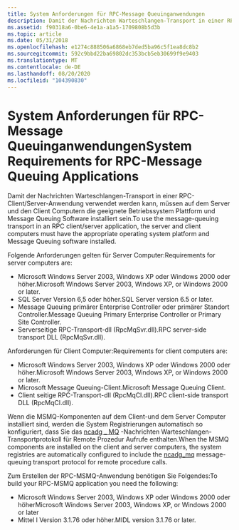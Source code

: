 ```yaml
---
title: System Anforderungen für RPC-Message Queuinganwendungen
description: Damit der Nachrichten Warteschlangen-Transport in einer RPC-Client/Server-Anwendung verwendet werden kann, müssen auf dem Server und den Client Computern die geeignete Betriebssystem Plattform und Message Queuing Software installiert sein.
ms.assetid: f90318a6-0be6-4e1a-a1a5-1709808b5d3b
ms.topic: article
ms.date: 05/31/2018
ms.openlocfilehash: e1274c888506a6868eb7ded5ba96c5f1ea8dc8b2
ms.sourcegitcommit: 592c9bbd22ba69802dc353bcb5eb30699f9e9403
ms.translationtype: MT
ms.contentlocale: de-DE
ms.lasthandoff: 08/20/2020
ms.locfileid: "104390830"
---
```

# <a name="system-requirements-for-rpc-message-queuing-applications"></a><span data-ttu-id="7b191-103">System Anforderungen für RPC-Message Queuinganwendungen</span><span class="sxs-lookup"><span data-stu-id="7b191-103">System Requirements for RPC-Message Queuing Applications</span></span>

<span data-ttu-id="7b191-104">Damit der Nachrichten Warteschlangen-Transport in einer RPC-Client/Server-Anwendung verwendet werden kann, müssen auf dem Server und den Client Computern die geeignete Betriebssystem Plattform und Message Queuing Software installiert sein.</span><span class="sxs-lookup"><span data-stu-id="7b191-104">To use the message-queuing transport in an RPC client/server application, the server and client computers must have the appropriate operating system platform and Message Queuing software installed.</span></span>

<span data-ttu-id="7b191-105">Folgende Anforderungen gelten für Server Computer:</span><span class="sxs-lookup"><span data-stu-id="7b191-105">Requirements for server computers are:</span></span>

-   <span data-ttu-id="7b191-106">Microsoft Windows Server 2003, Windows XP oder Windows 2000 oder höher.</span><span class="sxs-lookup"><span data-stu-id="7b191-106">Microsoft Windows Server 2003, Windows XP, or Windows 2000 or later.</span></span>
-   <span data-ttu-id="7b191-107">SQL Server Version 6,5 oder höher.</span><span class="sxs-lookup"><span data-stu-id="7b191-107">SQL Server version 6.5 or later.</span></span>
-   <span data-ttu-id="7b191-108">Message Queuing primärer Enterprise Controller oder primärer Standort Controller.</span><span class="sxs-lookup"><span data-stu-id="7b191-108">Message Queuing Primary Enterprise Controller or Primary Site Controller.</span></span>
-   <span data-ttu-id="7b191-109">Serverseitige RPC-Transport-dll (RpcMqSvr.dll).</span><span class="sxs-lookup"><span data-stu-id="7b191-109">RPC server-side transport DLL (RpcMqSvr.dll).</span></span>

<span data-ttu-id="7b191-110">Anforderungen für Client Computer:</span><span class="sxs-lookup"><span data-stu-id="7b191-110">Requirements for client computers are:</span></span>

-   <span data-ttu-id="7b191-111">Microsoft Windows Server 2003, Windows XP oder Windows 2000 oder höher.</span><span class="sxs-lookup"><span data-stu-id="7b191-111">Microsoft Windows Server 2003, Windows XP, or Windows 2000 or later.</span></span>
-   <span data-ttu-id="7b191-112">Microsoft Message Queuing-Client.</span><span class="sxs-lookup"><span data-stu-id="7b191-112">Microsoft Message Queuing Client.</span></span>
-   <span data-ttu-id="7b191-113">Client seitige RPC-Transport-dll (RpcMqCl.dll).</span><span class="sxs-lookup"><span data-stu-id="7b191-113">RPC client-side transport DLL (RpcMqCl.dll).</span></span>

<span data-ttu-id="7b191-114">Wenn die MSMQ-Komponenten auf dem Client-und dem Server Computer installiert sind, werden die System Registrierungen automatisch so konfiguriert, dass Sie das [ncadg \_ MQ](/windows/desktop/Midl/ncadg-mq) -Nachrichten Warteschlangen-Transportprotokoll für Remote Prozedur Aufrufe enthalten.</span><span class="sxs-lookup"><span data-stu-id="7b191-114">When the MSMQ components are installed on the client and server computers, the system registries are automatically configured to include the [ncadg\_mq](/windows/desktop/Midl/ncadg-mq) message-queuing transport protocol for remote procedure calls.</span></span>

<span data-ttu-id="7b191-115">Zum Erstellen der RPC-MSMQ-Anwendung benötigen Sie Folgendes:</span><span class="sxs-lookup"><span data-stu-id="7b191-115">To build your RPC-MSMQ application you need the following:</span></span>

-   <span data-ttu-id="7b191-116">Microsoft Windows Server 2003, Windows XP oder Windows 2000 oder höher</span><span class="sxs-lookup"><span data-stu-id="7b191-116">Microsoft Windows Server 2003, Windows XP, or Windows 2000 or later</span></span>
-   <span data-ttu-id="7b191-117">Mittel l Version 3.1.76 oder höher.</span><span class="sxs-lookup"><span data-stu-id="7b191-117">MIDL version 3.1.76 or later.</span></span>

 

 